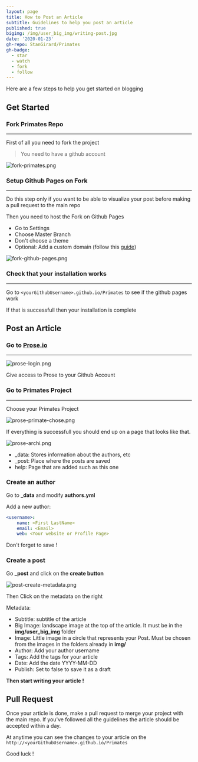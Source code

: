 ```yaml
---
layout: page
title: How to Post an Article
subtitle: Guidelines to help you post an article
published: true
bigimg: /img/user_big_img/writing-post.jpg
date: '2020-01-23'
gh-repo: StanGirard/Primates
gh-badge:
  - star
  - watch
  - fork
  - follow
---
```



Here are a few steps to help you get started on blogging

## Get Started

### Fork Primates Repo
---

First of all you need to fork the project

> You need to have a github account

![fork-primates.png]({{site.baseurl}}/img/user_upload/fork-primates.png)



### Setup Github Pages on Fork
---

Do this step only if you want to be able to visualize your post before making a pull request to the main repo

Then you need to host the Fork on Github Pages

- Go to Settings
- Choose Master Branch
- Don't choose a theme
- Optional: Add a custom domain (follow this [guide](https://help.github.com/en/github/working-with-github-pages/configuring-a-custom-domain-for-your-github-pages-site))

![fork-github-pages.png]({{site.baseurl}}/img/user_upload/fork-github-pages.png)

### Check that your installation works
---

Go to `<yourGithubUsername>.github.io/Primates` to see if the github pages work

If that is successfull then your installation is complete
  



## Post an Article


### Go to [Prose.io](http://prose.io)
---

![prose-login.png]({{site.baseurl}}/img/user_upload/prose-login.png)

Give access to Prose to your Github Account

### Go to Primates Project
---

Choose your Primates Project

![prose-primate-chose.png]({{site.baseurl}}/img/user_upload/prose-primate-chose.png)

If everything is successfull you should end up on a page that looks like that.

![prose-archi.png]({{site.baseurl}}/img/user_upload/prose-archi.png)


- _data: Stores information about the authors, etc
- _post: Place where the posts are saved
- help: Page that are added such as this one

### Create an author

Go to **_data** and modify **authors.yml**

Add a new author:

```YAML
<username>:
    name: <First LastName>
    email: <Email>
    web: <Your website or Profile Page>
```

Don't forget to save !

### Create a post

Go **_post** and click on the **create button**

![post-create-metadata.png]({{site.baseurl}}/img/user_upload/post-create-metadata.png)

Then Click on the metadata on the right

Metadata:
- Subtitle: subtitle of the article
- Big Image: landscape image at the top of the article. It must be in the **img/user_big_img** folder
- Image: Little image in a circle that represents your Post. Must be chosen from the images in the folders already in **img/**
- Author: Add your author username
- Tags: Add the tags for your article
- Date: Add the date YYYY-MM-DD
- Publish: Set to false to save it as a draft

**Then start writing your article !**

## Pull Request

Once your article is done, make a pull request to merge your project with the main repo.
If you've followed all the guidelines the article should be accepted within a day.


At anytime you can see the changes to your article on the `http://<yourGithubUsername>.github.io/Primates`

Good luck ! 


